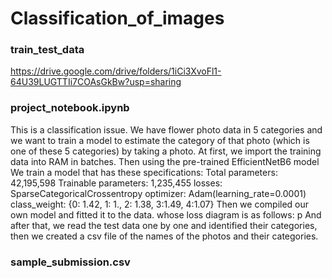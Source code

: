 # Classification_of_images
### train_test_data
https://drive.google.com/drive/folders/1iCi3XvoFl1-64U39LUGTTIi7COAsGkBw?usp=sharing
### project_notebook.ipynb
This is a classification issue.
We have flower photo data in 5 categories and we want to train a model to estimate the category of that photo (which is one of these 5 categories) by taking a photo.
At first, we import the training data into RAM in batches.
Then using the pre-trained EfficientNetB6 model
We train a model that has these specifications:
Total parameters: 42,195,598
Trainable parameters: 1,235,455
losses: SparseCategoricalCrossentropy
optimizer: Adam(learning_rate=0.0001)
class_weight: {0: 1.42, 1: 1., 2: 1.38, 3:1.49, 4:1.07}
Then we compiled our own model and fitted it to the data.
whose loss diagram is as follows:
p
And after that, we read the test data one by one and identified their categories, then we created a csv file of the names of the photos and their categories.
### sample_submission.csv
